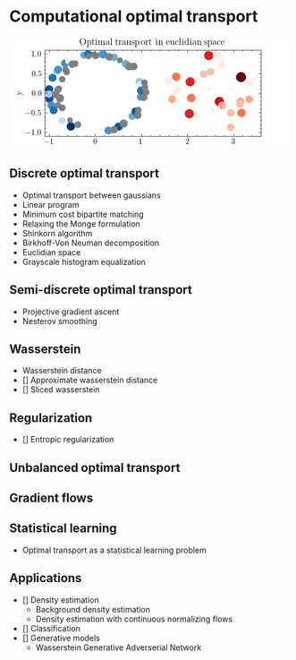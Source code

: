 # Computational optimal transport

![](_figures/euclidian_space.gif)

## Discrete optimal transport

- Optimal transport between gaussians
- Linear program
- Minimum cost bipartite matching
- Relaxing the Monge formulation
- Shinkorn algorithm
- Birkhoff-Von Neuman decomposition
- Euclidian space
- Grayscale histogram equalization

## Semi-discrete optimal transport
- Projective gradient ascent
- Nesterov smoothing

## Wasserstein
- Wasserstein distance
- [] Approximate wasserstein distance
- [] Sliced wasserstein

## Regularization
- [] Entropic regularization

## Unbalanced optimal transport

## Gradient flows

## Statistical learning
- Optimal transport as a statistical learning problem

## Applications

- [] Density estimation
	- Background density estimation
	- Density estimation with continuous normalizing flows
- [] Classification
- [] Generative models
	- Wasserstein Generative Adverserial Network

